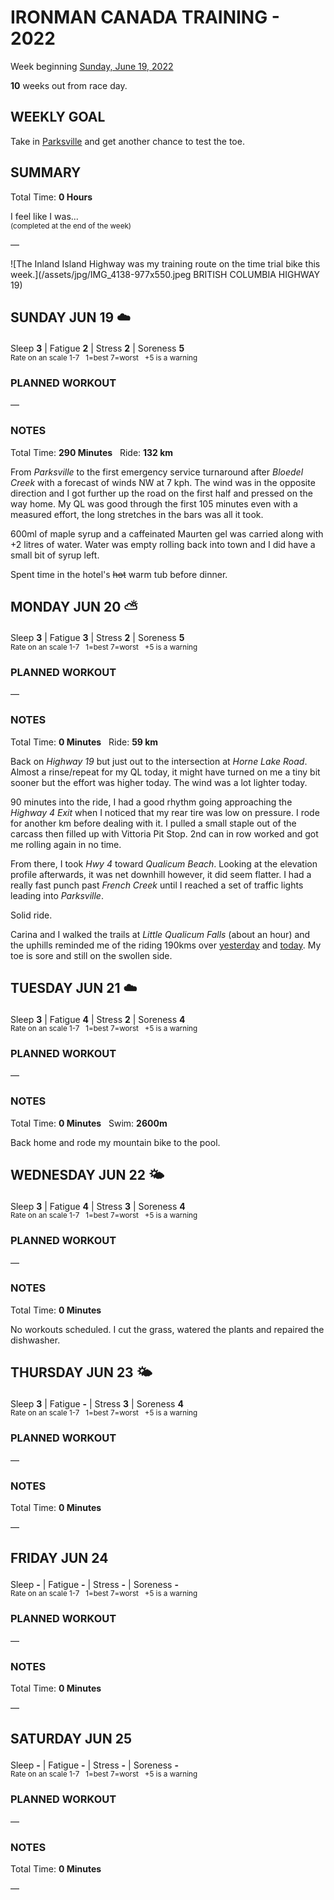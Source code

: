 # IRONMAN CANADA TRAINING - 2022
Week beginning [Sunday, June 19, 2022](javascript:flick('sun');)

**10** weeks out from race day.

## WEEKLY GOAL
Take in [Parksville](javascript:flkty.select(2);) and get another chance to test the toe.

## SUMMARY
Total Time: **0 Hours**

I feel like I was...
<br /><sup>(completed at the end of the week)</sup>

&mdash;

![The Inland Island Highway was my training route on the time trial bike this week.](/assets/jpg/IMG_4138-977x550.jpeg BRITISH COLUMBIA HIGHWAY 19)

## SUNDAY JUN 19 ☁️
Sleep **3** | Fatigue **2** | Stress **2** | Soreness **5**
<sup><br />Rate on an scale 1-7 &nbsp; 1=best 7=worst &nbsp; +5 is a warning</sup>

### PLANNED WORKOUT
&mdash;  

### NOTES
Total Time: **290 Minutes** &nbsp; Ride: **132 km**

From _Parksville_ to the first emergency service turnaround after _Bloedel Creek_ with a forecast of winds NW at 7 kph.  The wind was in the opposite direction and I got further up the road on the first half and pressed on the way home.  My QL was good through the first 105 minutes even with a measured effort, the long stretches in the bars was all it took.

600ml of maple syrup and a caffeinated Maurten gel was carried along with +2 litres of water.  Water was empty rolling back into town and I did have a small bit of syrup left.

Spent time in the hotel's <strike>hot</strike> warm tub before dinner. 

<!---->
## MONDAY JUN 20 ⛅️
Sleep **3** | Fatigue **3** | Stress **2** | Soreness **5**
<sup><br />Rate on an scale 1-7 &nbsp; 1=best 7=worst &nbsp; +5 is a warning</sup>

### PLANNED WORKOUT
&mdash;  

### NOTES
Total Time: **0 Minutes** &nbsp; Ride: **59 km**

Back on _Highway 19_ but just out to the intersection at _Horne Lake Road_.  Almost a rinse/repeat for my QL today, it might have turned on me a tiny bit sooner but the effort was higher today.  The wind was a lot lighter today.

90 minutes into the ride, I had a good rhythm going approaching the _Highway 4 Exit_ when I noticed that my rear tire was low on pressure.  I rode for another km before dealing with it.  I pulled a small staple out of the carcass then filled up with Vittoria Pit Stop.  2nd can in row worked and got me rolling again in no time.  

From there, I took _Hwy 4_ toward _Qualicum Beach_.  Looking at the elevation profile afterwards, it was net downhill however, it did seem flatter.  I had a really fast punch past _French Creek_ until I reached a set of traffic lights leading into _Parksville_.

Solid ride. 

Carina and I walked the trails at _Little Qualicum Falls_ (about an hour) and the uphills reminded me of the riding 190kms over [yesterday](javascript:flick('sun');) and [today](javascript:flick('mon');).   My toe is sore and still on the swollen side.

<!---->
## TUESDAY JUN 21 ☁️
Sleep **3** | Fatigue **4** | Stress **2** | Soreness **4**
<sup><br />Rate on an scale 1-7 &nbsp; 1=best 7=worst &nbsp; +5 is a warning</sup>

### PLANNED WORKOUT
&mdash;  

### NOTES
Total Time: **0 Minutes** &nbsp; Swim: **2600m**

Back home and rode my mountain bike to the pool.  

<!---->
## WEDNESDAY JUN 22 🌤
Sleep **3** | Fatigue **4** | Stress **3** | Soreness **4**
<sup><br />Rate on an scale 1-7 &nbsp; 1=best 7=worst &nbsp; +5 is a warning</sup>

### PLANNED WORKOUT
&mdash;  

### NOTES
Total Time: **0 Minutes**

No workouts scheduled.  I cut the grass, watered the plants and repaired the dishwasher.

<!---->
## THURSDAY JUN 23 🌤
Sleep **3** | Fatigue **-** | Stress **3** | Soreness **4**
<sup><br />Rate on an scale 1-7 &nbsp; 1=best 7=worst &nbsp; +5 is a warning</sup>

### PLANNED WORKOUT
&mdash;  

### NOTES
Total Time: **0 Minutes**

&mdash;  

<!---->
## FRIDAY JUN 24
Sleep **-** | Fatigue **-** | Stress **-** | Soreness **-**
<sup><br />Rate on an scale 1-7 &nbsp; 1=best 7=worst &nbsp; +5 is a warning</sup>

### PLANNED WORKOUT
&mdash;  

### NOTES
Total Time: **0 Minutes**

&mdash;  

<!---->
## SATURDAY JUN 25
Sleep **-** | Fatigue **-** | Stress **-** | Soreness **-**
<sup><br />Rate on an scale 1-7 &nbsp; 1=best 7=worst &nbsp; +5 is a warning</sup>

### PLANNED WORKOUT
&mdash;  

### NOTES
Total Time: **0 Minutes**

&mdash;  
